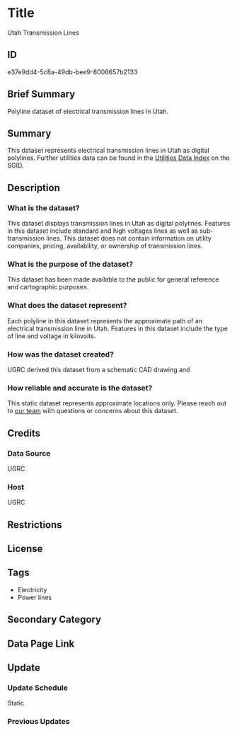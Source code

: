 # Title

Utah Transmission Lines

## ID

e37e9dd4-5c8a-49db-bee9-8006657b2133

## Brief Summary

Polyline dataset of electrical transmission lines in Utah.

## Summary

This dataset represents electrical transmission lines in Utah as digital polylines. Further utilities data can be found in the [Utilities Data Index](https://gis.utah.gov/products/sgid/utilities/) on the SGID.

## Description

### What is the dataset?

This dataset displays transmission lines in Utah as digital polylines. Features in this dataset include standard and high voltages lines as well as sub-transmission lines. This dataset does not contain information on utility companies, pricing, availability, or ownership of transmission lines.

### What is the purpose of the dataset?

This dataset has been made available to the public for general reference and cartographic purposes.

### What does the dataset represent?

Each polyline in this dataset represents the approximate path of an electrical transmission line in Utah. Features in this dataset include the type of line and voltage in kilovolts.

### How was the dataset created?

UGRC derived this dataset from a schematic CAD drawing and

### How reliable and accurate is the dataset?

This static dataset represents approximate locations only. Please reach out to [our team](https://gis.utah.gov/contact/) with questions or concerns about this dataset.

## Credits

### Data Source

UGRC

### Host

UGRC

## Restrictions

## License

## Tags

- Electricity
- Power lines

## Secondary Category

## Data Page Link

## Update

### Update Schedule

Static

### Previous Updates
